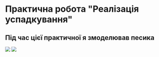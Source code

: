 # Практична робота "Реалізація успадкування"
## Під час цієї практичної я змоделював песика
![](https://github.com/ppc-ntu-khpi/35-inheritance-legendoru/images/dog.jpg)
![](https://github.com/ppc-ntu-khpi/35-inheritance-legendoru/images/dog-diagram.png)

